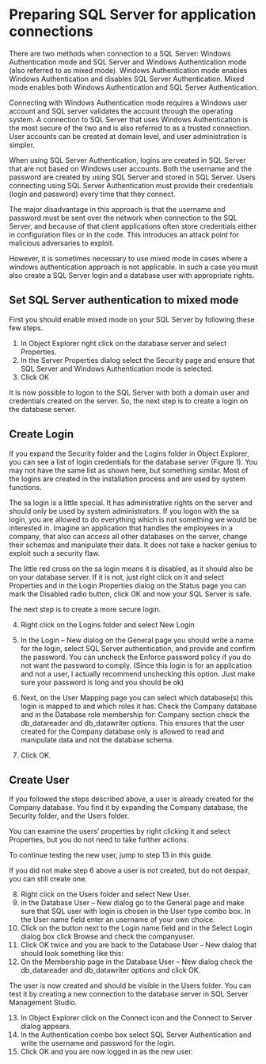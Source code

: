 # Preparing SQL Server for application connections

There are two methods when connection to a SQL Server: Windows Authentication mode and SQL Server and Windows Authentication mode (also referred to as mixed mode). Windows Authentication mode enables Windows Authentication and disables SQL Server Authentication. Mixed mode enables both Windows Authentication and SQL Server Authentication. 

Connecting with Windows Authentication mode requires a Windows user account and SQL server validates the account through the operating system. A connection to SQL Server that uses Windows Authentication is the most secure of the two and is also referred to as a trusted connection. User accounts can be created at domain level, and user administration is simpler. 

When using SQL Server Authentication, logins are created in SQL Server that are not based on Windows user accounts. Both the username and the password are created by using SQL Server and stored in SQL Server. Users connecting using SQL Server Authentication must provide their credentials (login and password) every time that they connect.

The major disadvantage in this approach is that the username and password must be sent over the network when connection to the SQL Server, and because of that client applications often store credentials either in configuration files or in the code. This introduces an attack point for malicious adversaries to exploit.

However, it is sometimes necessary to use mixed mode in cases where a windows authentication approach is not applicable. In such a case you must also create a SQL Server login and a database user with appropriate rights.

## Set SQL Server authentication to mixed mode

First you should enable mixed mode on your SQL Server by following these few steps. 

1.	In Object Explorer right click on the database server and select Properties.
2.	In the Server Properties dialog select the Security page and ensure that SQL Server and Windows Authentication mode is selected.
3.	Click OK

It is now possible to logon to the SQL Server with both a domain user and credentials created on the server. So, the next step is to create a login on the database server.

## Create Login

If you expand the Security folder and the Logins folder in Object Explorer, you can see a list of login credentials for the database server (Figure 1). You may not have the same list as shown here, but something similar. Most of the logins are created in the installation process and are used by system functions.

The sa login is a little special. It has administrative rights on the server and should only be used by system administrators. If you logon with the sa login, you are allowed to do everything which is not something we would be interested in. Imagine an application that handles the employees in a company, that also can access all other databases on the server, change their schemas and manipulate their data. It does not take a hacker genius to exploit such a security flaw. 

The little red cross on the sa login means it is disabled, as it should also be on your database server. If it is not, just right click on it and select Properties and in the Login Properties dialog on the Status page you can mark the Disabled radio button, click OK and now your SQL Server is safe.

The next step is to create a more secure login.

4.	Right click on the Logins folder and select New Login
5.	In the Login – New dialog on the General page you should write a name for the login, select SQL Server authentication, and provide and confirm the password. You can uncheck the Enforce password policy if you do not want the password to comply. (Since this login is for an application and not a user, I actually recommend unchecking this option. Just make sure your password is long and you should be ok)

6.	Next, on the User Mapping page you can select which database(s) this login is mapped to and which roles it has. Check the Company database and in the Database role membership for: Company section check the db_datareader and db_datawriter options. This ensures that the user created for the Company database only is allowed to read and manipulate data and not the database schema.

7.	Click OK.

## Create User

If you followed the steps described above, a user is already created for the Company database. You find it by expanding the Company database, the Security folder, and the Users folder. 

You can examine the users’ properties by right clicking it and select Properties, but you do not need to take further actions.

To continue testing the new user, jump to step 13 in this guide.

If you did not make step 6 above a user is not created, but do not despair, you can still create one.

8.	Right click on the Users folder and select New User.
9.	In the Database User – New dialog go to the General page and make sure that SQL user with login is chosen in the User type combo box. In the User name field enter an username of your own choice. 
10.	Click on the   button next to the Login name field and in the Select Login dialog box click Browse and check the companyuser. 
11.	Click OK twice and you are back to the Database User – New dialog that should look something like this:
12.	On the Membership page in the Database User – New dialog check the db_datareader and db_datawriter options and click OK. 

The user is now created and should be visible in the Users folder. You can test it by creating a new connection to the database server in SQL Server Management Studio.

13.	In Object Explorer click on the Connect icon and the Connect to Server dialog appears.
14.	In the Authentication combo box select SQL Server Authentication and write the username and password for the login.
15.	Click OK and you are now logged in as the new user.

